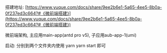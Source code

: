 <!--
 * @Description: 
 * @Author: lianshanchun
 * @Date: 2021-03-26 02:49:14
 * @LastEditTime: 2021-03-26 02:49:14
 * @LastEditors: lianshanchun@baidu.com
 * @FilePath: /acsamson/micro-fe-template/README.md
-->
搭建地址: [https://www.yuque.com/docs/share/9ee2b6e1-5a65-4ee5-8b0a-0f237ed3c664?#《微前端搭建》](https://www.yuque.com/docs/share/9ee2b6e1-5a65-4ee5-8b0a-0f237ed3c664?#《微前端搭建》)

微前端架构, 主应用main-app(antd pro v5), 子应用aub-app-1(umi)

启动: 分别到两个文件夹内使用
yarn
yarn start
即可
